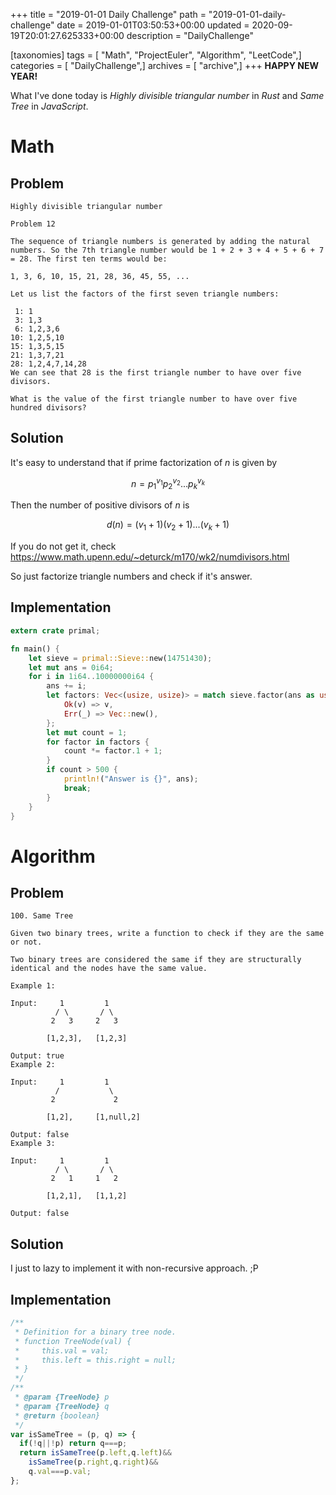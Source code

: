 +++
title = "2019-01-01 Daily Challenge"
path = "2019-01-01-daily-challenge"
date = 2019-01-01T03:50:53+00:00
updated = 2020-09-19T20:01:27.625333+00:00
description = "DailyChallenge"

[taxonomies]
tags = [ "Math", "ProjectEuler", "Algorithm", "LeetCode",]
categories = [ "DailyChallenge",]
archives = [ "archive",]
+++
**HAPPY NEW YEAR!**

What I've done today is *Highly divisible triangular number* in *Rust* and *Same Tree* in *JavaScript*.

<!-- more -->

# Math

## Problem

```
Highly divisible triangular number

Problem 12 

The sequence of triangle numbers is generated by adding the natural numbers. So the 7th triangle number would be 1 + 2 + 3 + 4 + 5 + 6 + 7 = 28. The first ten terms would be:

1, 3, 6, 10, 15, 21, 28, 36, 45, 55, ...

Let us list the factors of the first seven triangle numbers:

 1: 1
 3: 1,3
 6: 1,2,3,6
10: 1,2,5,10
15: 1,3,5,15
21: 1,3,7,21
28: 1,2,4,7,14,28
We can see that 28 is the first triangle number to have over five divisors.

What is the value of the first triangle number to have over five hundred divisors?
```

## Solution

It's easy to understand that if prime factorization of $n$ is given by

$$n=p_1^{v_1}p_2^{v_2}...p_k^{v_k}$$

Then the number of positive divisors of $n$ is 

$$d(n)=(v_1+1)(v_2+1)...(v_k+1)$$

If you do not get it, check https://www.math.upenn.edu/~deturck/m170/wk2/numdivisors.html

So just factorize triangle numbers and check if it's answer.

## Implementation

```rust
extern crate primal;

fn main() {
    let sieve = primal::Sieve::new(14751430);
    let mut ans = 0i64;
    for i in 1i64..10000000i64 {
        ans += i;
        let factors: Vec<(usize, usize)> = match sieve.factor(ans as usize) {
            Ok(v) => v,
            Err(_) => Vec::new(),
        };
        let mut count = 1;
        for factor in factors {
            count *= factor.1 + 1;
        }
        if count > 500 {
            println!("Answer is {}", ans);
            break;
        }
    }
}

```

# Algorithm

## Problem

```
100. Same Tree

Given two binary trees, write a function to check if they are the same or not.

Two binary trees are considered the same if they are structurally identical and the nodes have the same value.

Example 1:

Input:     1         1
          / \       / \
         2   3     2   3

        [1,2,3],   [1,2,3]

Output: true
Example 2:

Input:     1         1
          /           \
         2             2

        [1,2],     [1,null,2]

Output: false
Example 3:

Input:     1         1
          / \       / \
         2   1     1   2

        [1,2,1],   [1,1,2]

Output: false
```



## Solution

I just to lazy to implement it with non-recursive approach. ;P

## Implementation

```js
/**
 * Definition for a binary tree node.
 * function TreeNode(val) {
 *     this.val = val;
 *     this.left = this.right = null;
 * }
 */
/**
 * @param {TreeNode} p
 * @param {TreeNode} q
 * @return {boolean}
 */
var isSameTree = (p, q) => {
  if(!q||!p) return q===p;
  return isSameTree(p.left,q.left)&&
    isSameTree(p.right,q.right)&&
    q.val===p.val;
};
```
